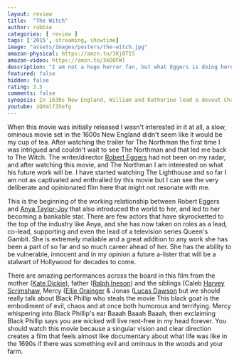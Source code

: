 ```yaml
---
layout: review
title:  "The Witch"
author: robbie
categories: [ review ]
tags: ['2015', streaming, showtime]
image: "assets/images/posters/the-witch.jpg"
amazon-physical: https://amzn.to/3Kj8T1S
amazon-video: https://amzn.to/3kDOFWl
description: "I am not a huge horror fan, but what Eggers is doing here is creepy and unsettling in the most entertaining way."
featured: false
hidden: false
rating: 3.5
comments: false
synopsis: In 1630s New England, William and Katherine lead a devout Christian life with five children, homesteading on the edge of an impassable wilderness, exiled from their settlement when William defies the local church. When their newborn son vanishes and crops mysteriously fail, the family turns on one another.
youtube: iQXmlf3Sefg
---
```


When this movie was initially released I wasn't interested in it at all, a slow, ominous movie set in the 1600s New England didn't seem like it would be my cup of tea.  After watching the trailer for The Northman the first time I was intrigued and couldn't wait to see The Northman and that led me back to The Witch.  The writer/director <a href="https://www.imdb.com/name/nm3211470/">Robert Eggers</a> had not been on my radar, and after watching this movie, and The Northman I am interested on what his future work will be.  I have started watching The Lighthouse and so far I am not as captivated and enthralled by this movie but I can see the very deliberate and opinionated film here that might not resonate with me.

This is the beginning of the working relationship between Robert Eggers and <a href="https://www.imdb.com/name/nm5896355/">Anya Taylor-Joy</a> that also introduced the world to her, and led to her becoming a bankable star.  There are few actors that have skyrocketted to the top of the industry like Anya, and she has now taken on roles as a lead, co-lead, supporting and even the lead of a television series Queen's Gambit.  She is extremely maliable and a great addition to any work she has been a part of so far and so much career ahead of her.  She has the ability to be vulnerable, innocent and in my opinion a future a-lister that will be a stalwart of Hollywood for decades to come.

There are amazing performances across the board in this film from the mother (<a href="https://www.imdb.com/name/nm0225483/">Kate Dickie</a>), father (<a href="https://www.imdb.com/name/nm0408591/">Ralph Ineson</a>) and the siblings (Caleb <a href="https://www.imdb.com/name/nm4308860/">Harvey Scrimshaw</a>, Mercy (<a href="https://www.imdb.com/name/nm5636909/">Ellie Grainger</a> & Jonas (<a href="https://www.imdb.com/name/nm3453433/">Lucas Dawson</a> but we should really talk about Black Phillip who steals the movie  This black goat is the embodiment of evil, chaos and at once both humorous and terrifying.  Mercy whispering into Black Phillip's ear Baaah Baaah Baaah, then exclaiming Black Phillip says you are wicked will live rent-free in my head forever.  You should watch this movie because a singular vision and clear direction creates a film that feels almost like documentary about what life was like in the 1690s if there was something evil and ominous in the woods and your farm.


